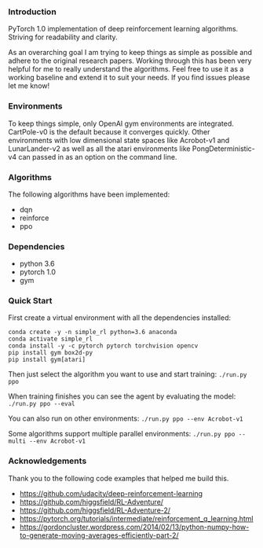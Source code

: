 ### Introduction
PyTorch 1.0 implementation of deep reinforcement learning algorithms.  Striving for readability and clarity.

As an overarching goal I am trying to keep things as simple as possible and adhere to the original research papers.  Working through this has been very helpful for me to really understand the algorithms.  Feel free to use it as a working baseline and extend it to suit your needs.  If you find issues please let me know!


### Environments
To keep things simple, only OpenAI gym environments are integrated.  CartPole-v0 is the default because it converges quickly.  Other environments with low dimensional state spaces like Acrobot-v1 and LunarLander-v2 as well as all the atari environments like PongDeterministic-v4 can passed in as an option on the command line.


### Algorithms
The following algorithms have been implemented:
- dqn
- reinforce
- ppo


### Dependencies
- python 3.6
- pytorch 1.0
- gym


### Quick Start
First create a virtual environment with all the dependencies installed:
```
conda create -y -n simple_rl python=3.6 anaconda
conda activate simple_rl
conda install -y -c pytorch pytorch torchvision opencv
pip install gym box2d-py
pip install gym[atari]
```

Then just select the algorithm you want to use and start training: `./run.py ppo`

When training finishes you can see the agent by evaluating the model: `./run.py ppo --eval`

You can also run on other environments: `./run.py ppo --env Acrobot-v1`

Some algorithms support multiple parallel environments: `./run.py ppo --multi --env Acrobot-v1`

### Acknowledgements
Thank you to the following code examples that helped me build this.

- https://github.com/udacity/deep-reinforcement-learning
- https://github.com/higgsfield/RL-Adventure/
- https://github.com/higgsfield/RL-Adventure-2/
- https://pytorch.org/tutorials/intermediate/reinforcement_q_learning.html
- https://gordoncluster.wordpress.com/2014/02/13/python-numpy-how-to-generate-moving-averages-efficiently-part-2/
